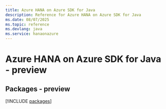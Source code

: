 ```yaml
---
title: Azure HANA on Azure SDK for Java
description: Reference for Azure HANA on Azure SDK for Java
ms.date: 08/07/2025
ms.topic: reference
ms.devlang: java
ms.service: hanaonazure
---
```

# Azure HANA on Azure SDK for Java - preview
## Packages - preview
[!INCLUDE [packages](hana-on-azure-index.md)]